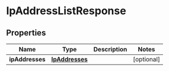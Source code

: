 
# IpAddressListResponse

## Properties
Name | Type | Description | Notes
------------ | ------------- | ------------- | -------------
**ipAddresses** | [**IpAddresses**](IpAddresses.md) |  |  [optional]



